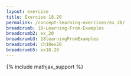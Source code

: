 ```yaml
---
layout: exercise
title: Exercise 18.20
permalink: /concept-learning-exercises/ex_20/
breadcrumb: 18-Learning-From-Examples
breadcrumb2: ex_20
breadcrumb3: 18learningFromExamples
breadcrumb4: ch18ex20
breadcrumb5: ex18.20
---
```


{% include mathjax_support %}

